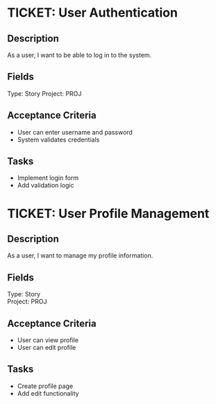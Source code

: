 # TICKET: User Authentication
## Description
As a user, I want to be able to log in to the system.

## Fields
Type: Story
Project: PROJ

## Acceptance Criteria
- User can enter username and password
- System validates credentials

## Tasks
- Implement login form
- Add validation logic

# TICKET: User Profile Management

## Description
As a user, I want to manage my profile information.

## Fields
Type: Story  
Project: PROJ

## Acceptance Criteria
- User can view profile
- User can edit profile

## Tasks
- Create profile page
- Add edit functionality